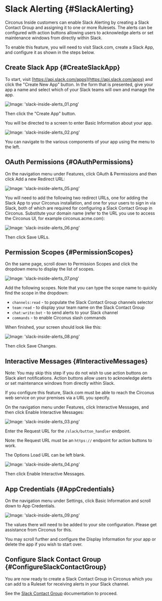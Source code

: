 # Slack Alerting {#SlackAlerting}

Circonus Inside customers can enable Slack Alerting by creating a Slack Contact Group and assigning it to one or more Rulesets. The alerts can be configured with action buttons allowing users to acknowledge alerts or set maintenance windows from directly within Slack.

To enable this feature, you will need to visit Slack.com, create a Slack App, and configure it as shown in the steps below.

## Create Slack App {#CreateSlackApp}

To start, visit [https://api.slack.com/apps](https://api.slack.com/apps) and click the "Create New App" button. In the form that is presented, give your app a name and select which of your Slack teams will own and manage the app.

![Image: 'slack-inside-alerts_01.png'](/assets/slack-inside-alerts_01.png?raw=true)

Then click the "Create App" button.

You will be directed to a screen to enter Basic Information about your app.

![Image: 'slack-inside-alerts_02.png'](/assets/slack-inside-alerts_02.png?raw=true)

You can navigate to the various components of your app using the menu to the left.

## OAuth Permissions {#OAuthPermissions}

On the navigation menu under Features, click OAuth & Permissions and then click Add a new Redirect URL:

![Image: 'slack-inside-alerts_05.png'](/assets/slack-inside-alerts_05.png?raw=true)

You will need to add the following two redirect URLs, one for adding the Slack App to your Circonus installation, and one for your users to sign in via Slack, both of which are required for configuring a Slack Contact Group in Circonus.  Substitute your domain name (refer to the URL you use to access the Circonus UI, for example circonus.acme.com):

![Image: 'slack-inside-alerts_06.png'](/assets/slack-inside-alerts_06.png?raw=true)

Then click Save URLs.

## Permission Scopes {#PermissionScopes}

On the same page, scroll down to Permission Scopes and click the dropdown menu to display the list of scopes.

![Image: 'slack-inside-alerts_07.png'](/assets/slack-inside-alerts_07.png?raw=true)

Add the following scopes. Note that you can type the scope name to quickly find the scope in the dropdown:

* `channels:read` - to populate the Slack Contact Group channels selector
* `team:read` - to display your team name on the Slack Contact Group
* `chat:write:bot` - to send alerts to your Slack channel
* `commands` - to enable Circonus slash commands

When finished, your screen should look like this:

![Image: 'slack-inside-alerts_08.png'](/assets/slack-inside-alerts_08.png?raw=true)

Then click Save Changes.

## Interactive Messages {#InteractiveMessages}

Note: You may skip this step if you do not wish to use action buttons on Slack alert notifications. Action buttons allow users to acknowledge alerts or set maintenance windows from directly within Slack.

If you configure this feature, Slack.com must be able to reach the Circonus web service on your premises via a URL you specify.

On the navigation menu under Features, click Interactive Messages, and then click Enable Interactive Messages:

![Image: 'slack-inside-alerts_03.png'](/assets/slack-inside-alerts_03.png?raw=true)

Enter the Request URL for the `/slack/button_handler` endpoint.

Note: the Request URL must be an `https://` endpoint for action buttons to work.

The Options Load URL can be left blank.

![Image: 'slack-inside-alerts_04.png'](/assets/slack-inside-alerts_04.png?raw=true)

Then click Enable Interactive Messages.

## App Credentials {#AppCredentials}

On the navigation menu under Settings, click Basic Information and scroll down to App Credentials.

![Image: 'slack-inside-alerts_09.png'](/assets/slack-inside-alerts_09.png?raw=true)

The values there will need to be added to your site configuration. Please get assistance from Circonus for this.

You may scroll further and configure the Display Information for your app or delete the app if you wish to start over.

## Configure Slack Contact Group {#ConfigureSlackContactGroup}

You are now ready to create a Slack Contact Group in Circonus which you can add to a Ruleset for receiving alerts in your Slack channel.

See the [Slack Contact Group](https://login.circonus.com/resources/docs/user/Alerting/ContactGroups.html#Slack) documentation to proceed.

